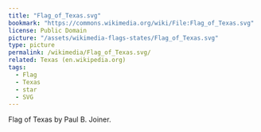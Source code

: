 ```yaml
---
title: "Flag_of_Texas.svg"
bookmark: "https://commons.wikimedia.org/wiki/File:Flag_of_Texas.svg"
license: Public Domain
picture: "/assets/wikimedia-flags-states/Flag_of_Texas.svg"
type: picture
permalink: /wikimedia/Flag_of_Texas.svg/
related: Texas (en.wikipedia.org)
tags:
  - Flag
  - Texas
  - star
  - SVG
---
```

Flag of Texas by Paul B. Joiner.
